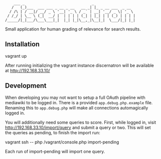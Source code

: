         ___ _                               _                   
       /   (_)___  ___ ___ _ __ _ __   __ _| |_ _ __ ___  _ __  
      / /\ | / __|/ __/ _ \ '__| '_ \ / _` | __| '__/ _ \| '_ \ 
     / /_/ | \__ \ (_|  __/ |  | | | | (_| | |_| | | (_) | | | |
    /_____/|_|___/\___\___|_|  |_| |_|\__,_|\__|_|  \___/|_| |_|

Small application for human grading of relevance for search results.

Installation
------------

 vagrant up

After running initializing the vagrant instance discernatron will be available
at http://192.168.33.10/

Development
-----------

When developing you may not want to setup a full OAuth pipeline with mediawiki
to be logged in. There is a provided `app.debug.php.example` file. Renaming
this to `app.debug.php` will make all connections automagically logged in.

You will additionally need some queries to score. First, while logged in,
visit http://192.168.33.10/import/query and submit a query or two. This
will set the queries as pending, to finish the import run:

   vagrant ssh -- php /vagrant/console.php import-pending

Each run of import-pending will import one query.
